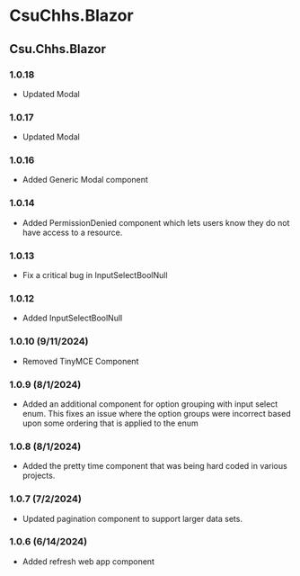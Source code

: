 # CsuChhs.Blazor

## Csu.Chhs.Blazor

### 1.0.18
- Updated Modal

### 1.0.17
- Updated Modal

### 1.0.16
- Added Generic Modal component

### 1.0.14
- Added PermissionDenied component which lets users know they do not have access to a resource.

### 1.0.13
- Fix a critical bug in InputSelectBoolNull

### 1.0.12
- Added InputSelectBoolNull
  
### 1.0.10 (9/11/2024)
- Removed TinyMCE Component

### 1.0.9 (8/1/2024)
- Added an additional component for option grouping with input select enum.  This fixes an issue where the option groups were incorrect based upon some ordering that is applied to the enum

### 1.0.8 (8/1/2024)
- Added the pretty time component that was being hard coded in various projects.

### 1.0.7 (7/2/2024)
- Updated pagination component to support larger data sets.

### 1.0.6 (6/14/2024)
- Added refresh web app component

